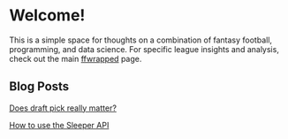 # Welcome!

This is a simple space for thoughts on a combination of fantasy football, programming, and data science. For specific league insights and analysis, check out the main [ffwrapped](https://ffwrapped.com) page.

## Blog Posts

[Does draft pick really matter?](/posts/draft)

[How to use the Sleeper API](/posts/tutorial)
